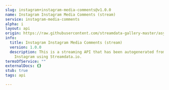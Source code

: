```yaml
---
slug: instagram+instagram-media-comments@v1.0.0
name: Instagram Instagram Media Comments (stream)
service: instagram-media-comments
alpha: i
layout: api
origin: https://raw.githubusercontent.com/streamdata-gallery-master/asyncapi/master/_listings/instagram/instagram-instagram-media-comments-stream-async.md
info:
  title: Instagram Instagram Media Comments (stream)
  version: 1.0.0
  description: This is a streaming API that has been autogenerated from the
    Instagram using Streamdata.io.
termsOfService: ""
externalDocs: {}
stub: true
tags: api

---
```

